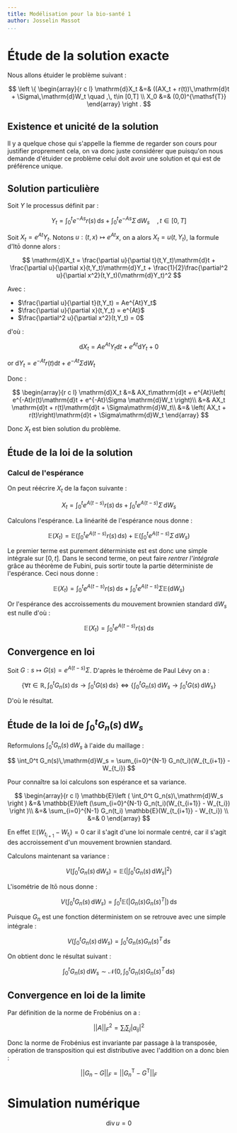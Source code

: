 ```yaml
---
title: Modélisation pour la bio-santé 1
author: Josselin Massot
...
```


# Étude de la solution exacte

Nous allons étuider le problème suivant :

$$
  \left \{ \begin{array}{r c l}
    \mathrm{d}X_t &=& ((AX_t + r(t))\,\mathrm{d}t + \Sigma\,\mathrm{d}W_t \quad ,\, t\in [0,T] \\
    X_0 &=& (0,0)^{\mathsf{T}}
  \end{array} \right .
$$

## Existence et unicité de la solution

Il y a quelque chose qui s'appelle la flemme de regarder son cours pour justifier proprement cela, on va donc juste considérer que puisqu'on nous demande d'étuider ce problème celui doit avoir une solution et qui est de préférence unique.

## Solution particulière

Soit $Y$ le processus définit par :

$$
  Y_t = \int_0^t e^{-As} r(s)\,\mathrm{d}s + \int_0^t e^{-As} \Sigma\,\mathrm{d}W_s\quad,\, t\in [0,T]
$$

Soit $X_t = e^{At}Y_t$. Notons $u:(t,x)\mapsto e^{At}x$, on a alors $X_t = u(t,Y_t)$, la formule d'Itō donne alors :

$$
  \mathrm{d}X_t = \frac{\partial u}{\partial t}(t,Y_t)\mathrm{d}t + \frac{\partial u}{\partial x}(t,Y_t)\mathrm{d}Y_t + \frac{1}{2}\frac{\partial^2 u}{\partial x^2}(t,Y_t)(\mathrm{d}Y_t)^2
$$

Avec :

* $\frac{\partial u}{\partial t}(t,Y_t) = Ae^{At}Y_t$
* $\frac{\partial u}{\partial x}(t,Y_t) = e^{At}$
* $\frac{\partial^2 u}{\partial x^2}(t,Y_t) = 0$

d'où :

$$
  \mathrm{d}X_t = Ae^{At}Y_t\mathrm{d}t + e^{At}\mathrm{d}Y_t + 0
$$

or $\mathrm{d}Y_t = e^{-At}r(t)\mathrm{d}t + e^{-At}\Sigma \mathrm{d}W_t$

Donc :

$$
  \begin{array}{r c l}
    \mathrm{d}X_t &=& AX_t\mathrm{d}t + e^{At}\left( e^{-At}r(t)\mathrm{d}t + e^{-At}\Sigma \mathrm{d}W_t \right)\\
                  &=& AX_t \mathrm{d}t + r(t)\mathrm{d}t + \Sigma\mathrm{d}W_t\\
                  &=& \left( AX_t + r(t)\right)\mathrm{d}t + \Sigma\mathrm{d}W_t
  \end{array}
$$

Donc $X_t$ est bien solution du problème.

## Étude de la loi de la solution

### Calcul de l'espérance

On peut réécrire $X_t$ de la façon suivante :

$$
  X_t = \int_0^t e^{A(t-s)}r(s)\,\mathrm{d}s + \int_0^t e^{A(t-s)}\Sigma\,\mathrm{d}W_s
$$

Calculons l'espérance. La linéarité de l'espérance nous donne :

$$
  \mathbb{E}(X_t) = \mathbb{E}(\int_0^t e^{A(t-s)}r(s)\,\mathrm{d}s) + \mathbb{E}(\int_0^t e^{A(t-s)}\Sigma\,\mathrm{d}W_s)
$$

Le premier terme est purement déterministe est est donc une simple intégrale sur $[0,t]$. Dans le second terme, on peut faire *rentrer l'intégrale* grâce au théorème de Fubini, puis sortir toute la partie déterministe de l'espérance. Ceci nous donne :

$$
  \mathbb{E}(X_t) = \int_0^t e^{A(t-s)}r(s)\,\mathrm{d}s + \int_0^t e^{A(t-s)}\Sigma \mathbb{E}(\mathrm{d}W_s)
$$

Or l'espérance des accroissements du mouvement brownien standard $\mathrm{d}W_s$ est nulle d'où :

$$
  \mathbb{E}(X_t) = \int_0^t e^{A(t-s)}r(s)\,\mathrm{d}s 
$$

## Convergence en loi

Soit $G:s\mapsto G(s)=e^{A(t-s)}\Sigma$. D'après le théroème de Paul Lévy on a :

$$
  \left\{ \forall t\in \mathbb{R}, \int_0^t G_n(s)\,\mathrm{d}s \rightarrow \int_0^t G(s)\,\mathrm{d}s \right\} \Leftrightarrow \left \{ \int_0^t G_n(s)\,\mathrm{d}W_s \rightarrow \int_0^t G(s)\,\mathrm{d}W_s  \right \}
$$

D'où le résultat.

## Étude de la loi de $\int_0^t G_n(s)\,\mathrm{d}W_s$

Reformulons $\int_0^t G_n(s)\,\mathrm{d}W_s$ à l'aide du maillage :

$$
    \int_0^t G_n(s)\,\mathrm{d}W_s = \sum_{i=0}^{N-1} G_n(t_i)(W_{t_{i+1}} - W_{t_i})
$$

Pour connaître sa loi calculons son espérance et sa variance.

$$
  \begin{array}{r c l}
    \mathbb{E}\left ( \int_0^t G_n(s)\,\mathrm{d}W_s  \right ) &=& \mathbb{E}\left (\sum_{i=0}^{N-1} G_n(t_i)(W_{t_{i+1}} - W_{t_i}) \right )\\
      &=& \sum_{i=0}^{N-1} G_n(t_i) \mathbb{E}(W_{t_{i+1}} - W_{t_i}) \\
      &=& 0
  \end{array}
$$

En effet $\mathbb{E}(W_{t_{i+1}} - W_{t_i}) = 0$ car il s'agit d'une loi normale centré, car il s'agit des accroissement d'un mouvement brownien standard.

Calculons maintenant sa variance :

$$
  V\left( \int_0^t G_n(s)\,\mathrm{d}W_s \right) = \mathbb{E}(\left|\int_0^t G_n(s)\,\mathrm{d}W_s \right|^2 )
$$

L'isométrie de Itō nous donne :

$$
  V\left( \int_0^t G_n(s)\,\mathrm{d}W_s \right) = \int_0^t \mathbb{E}(|G_n(s)G_n(s)^T|)\,\mathrm{d}s 
$$

Puisque $G_n$ est une fonction déterministem on se retrouve avec une simple intégrale :

$$
  V\left( \int_0^t G_n(s)\,\mathrm{d}W_s \right) = \int_0^t G_n(s)G_n(s)^T\,\mathrm{d}s
$$

On obtient donc le résultat suivant :

$$
  \int_0^t G_n(s)\,\mathrm{d}W_s \sim \mathcal{N}\left(0,\int_0^t G_n(s)G_n(s)^T\,\mathrm{d}s\right)
$$

## Convergence en loi de la limite

Par définition de la norme de Frobénius on a :

$$
  ||A||^2_F = \sum_i\sum_j |a_{ij}|^2
$$

Donc la norme de Frobénius est invariante par passage à la transposée, opération de transposition qui est distributive avec l'addition on a donc bien :

$$
  ||G_n - G||_F = ||G_n^{\mathsf{T}} -G^{\mathsf{T}}||_F
$$ 

# Simulation numérique

$$
  \operatorname{div}u = 0
$$

